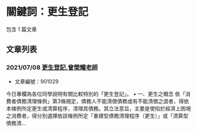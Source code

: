 # 關鍵詞：更生登記

包含 1 篇文章

## 文章列表

### 2021/07/08 [更生登記,曾榮耀老師](../../articles/901029_%E6%9B%B4%E7%94%9F%E7%99%BB%E8%A8%98%2C%E6%9B%BE%E6%A6%AE%E8%80%80%E8%80%81%E5%B8%AB.md)
- 文章編號：901029

今日專欄為各位同學說明有關比較特別的「更生登記」。 • 一、更生之概念 依「消費者債務清理條例」第3條規定，債務人不能清償債務或有不能清償之虞者，得依本條例所定更生或清算程序，清理其債務。其立法意旨，主要是使陷於經濟上困境之消費者，得分別選擇依該條例所定「重建型債務清理程序（更生）」或「清算型債務清...
